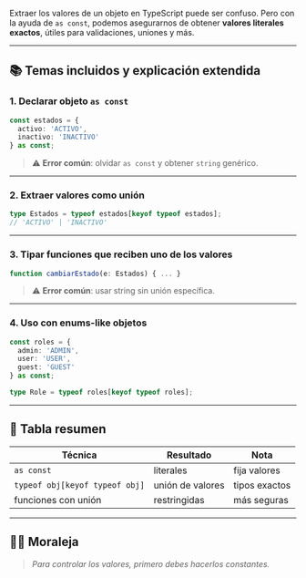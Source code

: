 Extraer los valores de un objeto en TypeScript puede ser confuso. Pero con la ayuda de `as const`, podemos asegurarnos de obtener **valores literales exactos**, útiles para validaciones, uniones y más.

---

## 📚 Temas incluidos y explicación extendida

### 1. Declarar objeto `as const`
```ts
const estados = {
  activo: 'ACTIVO',
  inactivo: 'INACTIVO'
} as const;
```
> ⚠️ **Error común**: olvidar `as const` y obtener `string` genérico.

---

### 2. Extraer valores como unión
```ts
type Estados = typeof estados[keyof typeof estados];
// 'ACTIVO' | 'INACTIVO'
```

---

### 3. Tipar funciones que reciben uno de los valores
```ts
function cambiarEstado(e: Estados) { ... }
```
> ⚠️ **Error común**: usar string sin unión específica.

---

### 4. Uso con enums-like objetos
```ts
const roles = {
  admin: 'ADMIN',
  user: 'USER',
  guest: 'GUEST'
} as const;

type Role = typeof roles[keyof typeof roles];
```

---

## 🧠 Tabla resumen
| Técnica | Resultado | Nota |
|---------|-----------|------|
| `as const` | literales | fija valores |
| `typeof obj[keyof typeof obj]` | unión de valores | tipos exactos |
| funciones con unión | restringidas | más seguras |

---

## 🧙‍♀️ Moraleja
> *Para controlar los valores, primero debes hacerlos constantes.*